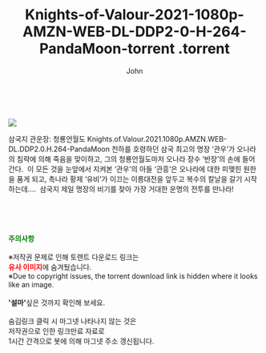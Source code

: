 ﻿---
layout: post
title:  "                   Knights-of-Valour-2021-1080p-AMZN-WEB-DL-DDP2-0-H-264-PandaMoon-torrent                .torrent"
author: John
categories: [ 애니/만화 ]
tags: [  ]
image: https://torrentrj58.com/uploadfile/full/e87617582d0ae8e30414a35284ea7b51f21df08c.jpg 
description: "                   Knights-of-Valour-2021-1080p-AMZN-WEB-DL-DDP2-0-H-264-PandaMoon-torrent                 torrent 정보 공유"
toc: true
toc_sticky: true
---

<br>
<p><img src="https://torrentrj58.com/uploadfile/full/e87617582d0ae8e30414a35284ea7b51f21df08c.jpg"/></p>
 삼국지 관운장: 청룡언월도 Knights.of.Valour.2021.1080p.AMZN.WEB-DL.DDP2.0.H.264-PandaMoon 천하를 호령하던 삼국 최고의 명장 ‘관우’가 오나라의 침략에 의해 죽음을 맞이하고, 그의 청룡언월도마저 오나라 장수 ‘반장’의 손에 들어간다.  이 모든 것을 눈앞에서 지켜본 ‘관우’의 아들 ‘관흥’은 오나라에 대한 피맺힌 원한을 품게 되고, 촉나라 황제 ‘유비’가 이끄는 이릉대전을 앞두고 복수의 칼날을 갈기 시작하는데….  삼국지 제일 명장의 비기를 찾아 가장 거대한 운명의 전투를 만나라! 
    
<br><br><br>
<p data-ke-size="size16"><b><span style="color: green;">주의사항</span></b><br /><br />※저작권 문제로 인해 토렌트 다운로드 링크는<br /><b><span style="color: red;">유사 이미지</span></b>에 숨겨뒀습니다.<br />※Due to copyright issues, the torrent download link is hidden where it looks like an image.<br /><br /><b>'설마'</b>싶은 것까지 확인해 보세요.<br /><br />숨김링크 클릭 시 마그넷 나타나지 않는 것은<br />저작권으로 인한 링크만료 자료로<br />1시간 간격으로 봇에 의해 마그넷 주소 갱신됩니다.</p>
